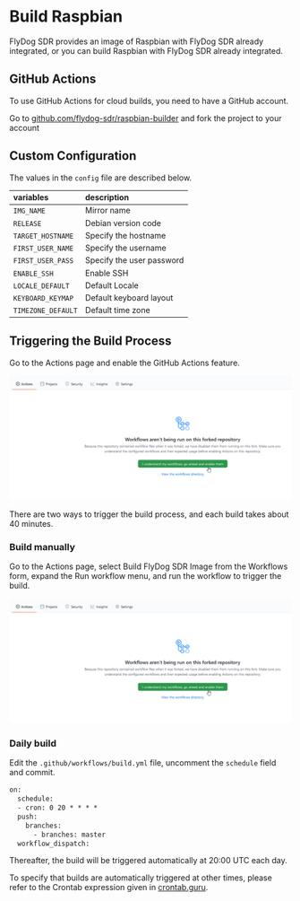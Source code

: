 # Build Raspbian

FlyDog SDR provides an image of Raspbian with FlyDog SDR already integrated, or you can build Raspbian with FlyDog SDR already integrated.

## GitHub Actions

To use GitHub Actions for cloud builds, you need to have a GitHub account.

Go to [github.com/flydog-sdr/raspbian-builder](https://github.com/flydog-sdr/raspbian-builder) and fork the project to your account

## Custom Configuration

The values in the `config` file are described below.

| variables          | description               |
| :----------------- | :------------------------ |
| `IMG_NAME`         | Mirror name               |
| `RELEASE`          | Debian version code       |
| `TARGET_HOSTNAME`  | Specify the hostname      |
| `FIRST_USER_NAME`  | Specify the username      |
| `FIRST_USER_PASS`  | Specify the user password |
| `ENABLE_SSH`       | Enable SSH                |
| `LOCALE_DEFAULT`   | Default Locale            |
| `KEYBOARD_KEYMAP`  | Default keyboard layout   |
| `TIMEZONE_DEFAULT` | Default time zone         |

## Triggering the Build Process

Go to the Actions page and enable the GitHub Actions feature.

![Enable GitHub Actions](/developer/raspbian_1.png "Enable GitHub Actions")

There are two ways to trigger the build process, and each build takes about 40 minutes.

### Build manually

Go to the Actions page, select Build FlyDog SDR Image from the Workflows form, expand the Run workflow menu, and run the workflow to trigger the build.

![Run workflow](/developer/raspbian_1.png "Run workflow")

### Daily build

Edit the `.github/workflows/build.yml` file, uncomment the `schedule` field and commit.

```
on:
  schedule:
  - cron: 0 20 * * * *
  push:
    branches:
      - branches: master
  workflow_dispatch:

```

Thereafter, the build will be triggered automatically at 20:00 UTC each day.

To specify that builds are automatically triggered at other times, please refer to the Crontab expression given in [crontab.guru](https://crontab.guru).
